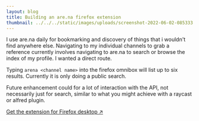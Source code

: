 ```yaml
---
layout: blog
title: Building an are.na firefox extension
thumbnail: ../../../static/images/uploads/screenshot-2022-06-02-085333.png
---
```

I use are.na daily for bookmarking and discovery of things that i wouldn't find anywhere else. Navigating to my individual channels to grab a reference currently involves navigating to are.na to search or browse the index of my profile. I wanted a direct route.

Typing `arena <channel name>` into the firefox omnibox will list up to six results. Currently it is only doing a public search. 

Future enhancement could for a lot of interaction with the API, not necessarily just for search, similar to what you might achieve with a raycast or alfred plugin.

[Get the extension for Firefox desktop ↗](https://addons.mozilla.org/en-US/firefox/addon/are-na-channel-search/)